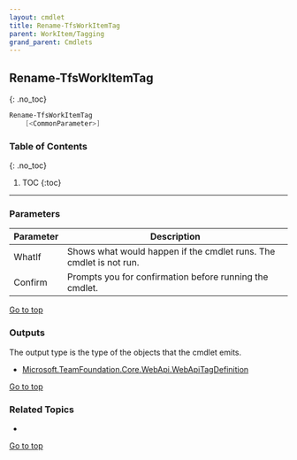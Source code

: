 ```yaml
---
layout: cmdlet
title: Rename-TfsWorkItemTag
parent: WorkItem/Tagging
grand_parent: Cmdlets
---
```

## Rename-TfsWorkItemTag
{: .no_toc}



```powershell
Rename-TfsWorkItemTag
    [<CommonParameter>]

```

### Table of Contents
{: .no_toc}

1. TOC
{:toc}

-----
### Parameters

| Parameter | Description |
|:----------|-------------|
 | WhatIf | Shows what would happen if the cmdlet runs. The cmdlet is not run. |
 | Confirm | Prompts you for confirmation before running the cmdlet. |
 
[Go to top](#rename-tfsworkitemtag)

### Outputs

The output type is the type of the objects that the cmdlet emits.

* [Microsoft.TeamFoundation.Core.WebApi.WebApiTagDefinition](https://docs.microsoft.com/en-us/dotnet/api/Microsoft.TeamFoundation.Core.WebApi.WebApiTagDefinition)

[Go to top](#rename-tfsworkitemtag)

### Related Topics

* 


[Go to top](#rename-tfsworkitemtag)


